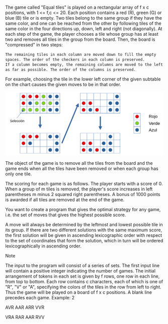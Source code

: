 The game called "Equal tiles" is played on a rectangular array of f x c positions, with 1 <= f,c <= 20. Each position contains a red (R), green (G) or blue (B) tile or is empty. Two tiles belong to the same group if they have the same color, and one can be reached from the other by following tiles of the same color in the four directions up, down, left and right (not diagonally). At each step of the game, the player chooses a tile whose group has at least two and removes all tiles in the group from the board. Then, the board is "compressed" in two steps: 

    The remaining tiles in each column are moved down to fill the empty spaces. The order of the checkers in each column is preserved. 
    If a column becomes empty, the remaining columns are moved to the left as far as possible. The order of the columns is preserved. 

For example, choosing the tile in the lower left corner of the given subtable on the chart causes the given moves to be in that order.

![Move in the game](image.png)

The object of the game is to remove all the tiles from the board and the game ends when all the tiles have been removed or when each group has only one tile. 

The scoring for each game is as follows. The player starts with a score of 0. When a group of m tiles is removed, the player's score increases in left parentheses m minus 2 squared right parentheses. A bonus of 1000 points is awarded if all tiles are removed at the end of the game.

You want to create a program that gives the optimal strategy for any game, i.e. the set of moves that gives the highest possible score. 

A move will always be determined by the leftmost and lowest possible tile in its group. If there are two different solutions with the same maximum score, the first solution will be given in ascending lexicographic order with respect to the set of coordinates that form the solution, which in turn will be ordered lexicographically in ascending order.

> [!NOTE]
> The input to the program will consist of a series of sets. The first input line will contain a positive integer indicating the number of games. The initial arrangement of tokens in each set is given by f rows, one row in each line, from top to bottom. Each row contains c characters, each of which is one of "R", "V" or "A", specifying the colors of the tiles in the row from left to right. Thus the game will be played on a board of f x c positions. A blank line precedes each game.
Example: 
2

AVR
AAR
ARR
VVR

VRA
RAR
AAR
RVV